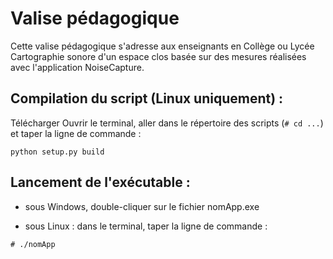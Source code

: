 # Valise pédagogique
Cette valise pédagogique s'adresse aux enseignants en Collège ou Lycée 
Cartographie sonore d'un espace clos basée sur des mesures réalisées avec l'application NoiseCapture.

## Compilation du script (Linux uniquement) :
Télécharger 
Ouvrir le terminal, aller dans le répertoire des scripts (```# cd ...```) et taper la ligne de commande :
```    
python setup.py build
```



## Lancement de l'exécutable :
  
* sous Windows, double-cliquer sur le fichier nomApp.exe
  
* sous Linux : dans le terminal, taper la ligne de commande :
```
# ./nomApp
```
